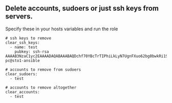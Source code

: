 ## Delete accounts, sudoers or just ssh keys from servers.

Specify these in your hosts variables and run the role

```
# ssh keys to remove
clear_ssh_keys:
  - name: test
    pubkey: ssh-rsa AAAAB3NzaC1yc2EAAAADAQABAAABAQDchf70YBcTrTIPhiLkLyN7UgnFXuo62bg0bwkRi1S/3ePOJumX3HCVNUPmZ2J9Whx6k43A9I36NjViAu/ujakrHG+turemS+9GE9Zw0Re77J+fkiGOOgJG0yhP0SraZ1pDdzjCPJpqukb9gUbQIdOprGT4shxb8xTpUHUiQHsjvV8mJoB7qlYAvJqWYwexqJ3f75FZA5tjbPWXyTCkrjU4TbfsAXsk3N30ikExxmRVq0AK3fhIK/mo/Xx8pSaBi9DvLaVyzs9ioIjRaoAAuck0PXZs+BDiqwx0hUeeu4DpyygoE8uceI08etGjkTc3Wl6aww07u2zfkj+E9gNhfZxT pc@sto1-ansible

# accounts to remove from sudoers
clear_sudoers:
  - test

# accounts to remove altogether
clear_accounts:
  - test
```